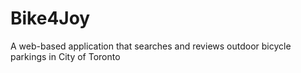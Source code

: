 # Bike4Joy
A web-based application that searches and reviews outdoor bicycle parkings in City of Toronto 

